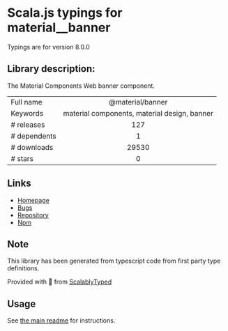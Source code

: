 
# Scala.js typings for material__banner

Typings are for version 8.0.0

## Library description:
The Material Components Web banner component.

|                    |                 |
| ------------------ | :-------------: |
| Full name          | @material/banner |
| Keywords           | material components, material design, banner |
| # releases         | 127 |
| # dependents       | 1 |
| # downloads        | 29530 |
| # stars            | 0 |

## Links
- [Homepage](https://github.com/material-components/material-components-web#readme)
- [Bugs](https://github.com/material-components/material-components-web/issues)
- [Repository](https://github.com/material-components/material-components-web)
- [Npm](https://www.npmjs.com/package/%40material%2Fbanner)
    


## Note
This library has been generated from typescript code from first party type definitions.

Provided with :purple_heart: from [ScalablyTyped](https://github.com/oyvindberg/ScalablyTyped)

## Usage
See [the main readme](../../readme.md) for instructions.


